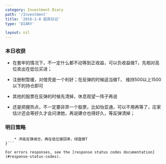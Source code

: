 ```yaml
---
category: Investment Diary
path: '/Investment'
title: '2016-1-8 投资日记'
type: 'DIARY'

layout: nil
---
```


### 本日收获

* 在套牢的情况下，不一定什么都不动等到正收益，可以负收益做T，先相对高位卖出在低位买进；

* 注册制暂缓，对借壳是一个利好；在反弹的时候适当做T， 维持500以上1500以下的持仓即可

* 其他的股票在反弹的时候先清掉，休息观望一阵子再说

* 还是把握热点，不一定要非弄一个股票，比如怡亚通，可以不用再等了，庄家估计还会等好久才会问津她，再说建仓也得好久，等反弹清掉；


### 明日策略

```{
    * 冲高反弹减仓，再在低位接回来，绿盘做T
}```

For errors responses, see the [response status codes documentation](#response-status-codes).
